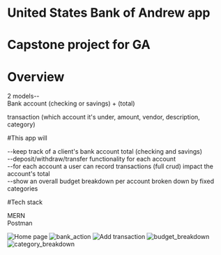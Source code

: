 # United States Bank of Andrew app
# Capstone project for GA


# Overview

2 models-- <br />
Bank account (checking or savings) + (total) <br />

transaction (which account it's under, amount, vendor, description, category)<br />


#This app will 

--keep track of a client's bank account total (checking and savings) <br />
--deposit/withdraw/transfer functionality for each account<br />
--for each account a user can record transactions (full crud) impact the account's total<br />
--show an overall budget breakdown per account broken down by fixed categories<br />

#Tech stack

MERN<br />
Postman<br />

![Home page](https://user-images.githubusercontent.com/97055154/164785757-d0b39d04-f22c-4a18-862a-328516957235.jpg)
![bank_action](https://user-images.githubusercontent.com/97055154/164785532-f7fe1b9c-743a-4e11-90ac-a5ded5515438.jpg)
![Add transaction](https://user-images.githubusercontent.com/97055154/164785525-23a5f699-74f9-433a-ad89-c69cf8f52265.jpg)
![budget_breakdown](https://user-images.githubusercontent.com/97055154/164785544-516c4c8b-4d39-440c-a7f1-556e3d76da1e.jpg)
![category_breakdown](https://user-images.githubusercontent.com/97055154/164785555-b2c42083-4baf-44a4-a7a9-aef8751b03c7.jpg)
